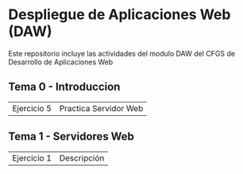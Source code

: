 # Despliegue de Aplicaciones Web (DAW)
Este repositorio incluye las actividades del modulo DAW del CFGS de Desarrollo de Aplicaciones Web

## Tema 0 - Introduccion

|   |  |
| ------------- | ------------- |
| Ejercicio 5  | Practica Servidor Web |

## Tema 1 - Servidores Web

|   |  |
| ------------- | ------------- |
| Ejercicio 1  | Descripción |
